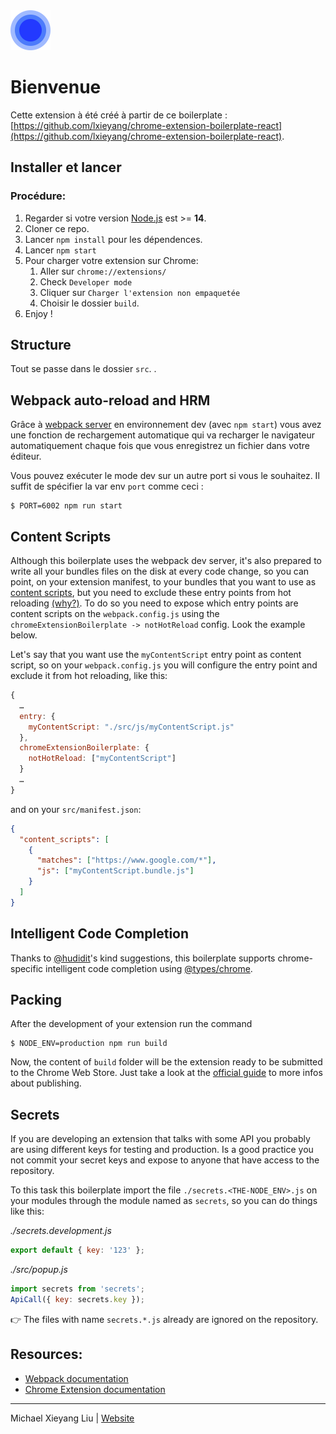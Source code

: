 <img src="src/assets/img/icon-128.png" width="64"/>

# Bienvenue

Cette extension à été créé à partir de ce boilerplate : [https://github.com/lxieyang/chrome-extension-boilerplate-react](https://github.com/lxieyang/chrome-extension-boilerplate-react).

## Installer et lancer

### Procédure:

1. Regarder si votre version [Node.js](https://nodejs.org/) est >= **14**.
2. Cloner ce repo.
3. Lancer `npm install` pour les dépendences.
4. Lancer `npm start`
5. Pour charger votre extension sur Chrome:
   1. Aller sur `chrome://extensions/`
   2. Check `Developer mode`
   3. Cliquer sur `Charger l'extension non empaquetée`
   4. Choisir le dossier `build`.
6. Enjoy !

## Structure

Tout se passe dans le dossier `src`.
.

## Webpack auto-reload and HRM

Grâce à [webpack server](https://webpack.github.io/docs/webpack-dev-server.html) en environnement dev (avec `npm start`) vous avez une fonction de rechargement automatique qui va recharger le navigateur automatiquement chaque fois que vous enregistrez un fichier dans votre éditeur.

Vous pouvez exécuter le mode dev sur un autre port si vous le souhaitez. Il suffit de spécifier la var env `port` comme ceci :

```
$ PORT=6002 npm run start
```

## Content Scripts

Although this boilerplate uses the webpack dev server, it's also prepared to write all your bundles files on the disk at every code change, so you can point, on your extension manifest, to your bundles that you want to use as [content scripts](https://developer.chrome.com/extensions/content_scripts), but you need to exclude these entry points from hot reloading [(why?)](https://github.com/samuelsimoes/chrome-extension-webpack-boilerplate/issues/4#issuecomment-261788690). To do so you need to expose which entry points are content scripts on the `webpack.config.js` using the `chromeExtensionBoilerplate -> notHotReload` config. Look the example below.

Let's say that you want use the `myContentScript` entry point as content script, so on your `webpack.config.js` you will configure the entry point and exclude it from hot reloading, like this:

```js
{
  …
  entry: {
    myContentScript: "./src/js/myContentScript.js"
  },
  chromeExtensionBoilerplate: {
    notHotReload: ["myContentScript"]
  }
  …
}
```

and on your `src/manifest.json`:

```json
{
  "content_scripts": [
    {
      "matches": ["https://www.google.com/*"],
      "js": ["myContentScript.bundle.js"]
    }
  ]
}
```

## Intelligent Code Completion

Thanks to [@hudidit](https://github.com/lxieyang/chrome-extension-boilerplate-react/issues/4)'s kind suggestions, this boilerplate supports chrome-specific intelligent code completion using [@types/chrome](https://www.npmjs.com/package/@types/chrome).

## Packing

After the development of your extension run the command

```
$ NODE_ENV=production npm run build
```

Now, the content of `build` folder will be the extension ready to be submitted to the Chrome Web Store. Just take a look at the [official guide](https://developer.chrome.com/webstore/publish) to more infos about publishing.

## Secrets

If you are developing an extension that talks with some API you probably are using different keys for testing and production. Is a good practice you not commit your secret keys and expose to anyone that have access to the repository.

To this task this boilerplate import the file `./secrets.<THE-NODE_ENV>.js` on your modules through the module named as `secrets`, so you can do things like this:

_./secrets.development.js_

```js
export default { key: '123' };
```

_./src/popup.js_

```js
import secrets from 'secrets';
ApiCall({ key: secrets.key });
```

:point_right: The files with name `secrets.*.js` already are ignored on the repository.

## Resources:

- [Webpack documentation](https://webpack.js.org/concepts/)
- [Chrome Extension documentation](https://developer.chrome.com/extensions/getstarted)

---

Michael Xieyang Liu | [Website](https://lxieyang.github.io)
